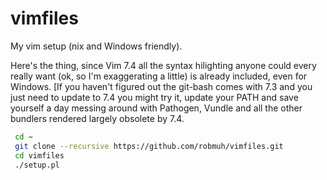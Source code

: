 vimfiles
========

My vim setup (nix and Windows friendly).

Here's the thing, since Vim 7.4 all the syntax hilighting anyone could
every really want (ok, so I'm exaggerating a little) is already
included, even for Windows. [If you haven't figured out the git-bash
comes with 7.3 and you just need to update to 7.4 you might try it,
update your PATH and save yourself a day messing around with Pathogen,
Vundle and all the other bundlers rendered largely obsolete by 7.4.

``` bash
 cd ~
 git clone --recursive https://github.com/robmuh/vimfiles.git
 cd vimfiles
 ./setup.pl
 ```
